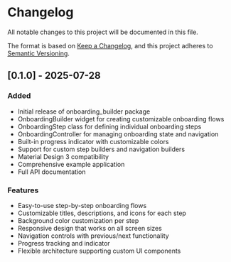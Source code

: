 # Changelog

All notable changes to this project will be documented in this file.

The format is based on [Keep a Changelog](https://keepachangelog.com/en/1.0.0/),
and this project adheres to [Semantic Versioning](https://semver.org/spec/v2.0.0.html).

## [0.1.0] - 2025-07-28

### Added
- Initial release of onboarding_builder package
- OnboardingBuilder widget for creating customizable onboarding flows
- OnboardingStep class for defining individual onboarding steps
- OnboardingController for managing onboarding state and navigation
- Built-in progress indicator with customizable colors
- Support for custom step builders and navigation builders
- Material Design 3 compatibility
- Comprehensive example application
- Full API documentation

### Features
- Easy-to-use step-by-step onboarding flows
- Customizable titles, descriptions, and icons for each step
- Background color customization per step
- Responsive design that works on all screen sizes
- Navigation controls with previous/next functionality
- Progress tracking and indicator
- Flexible architecture supporting custom UI components